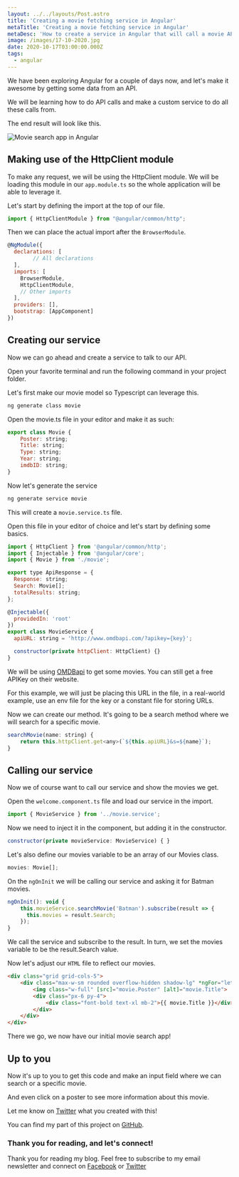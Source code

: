 ```yaml
---
layout: ../../layouts/Post.astro
title: 'Creating a movie fetching service in Angular'
metaTitle: 'Creating a movie fetching service in Angular'
metaDesc: 'How to create a service in Angular that will call a movie API?'
image: /images/17-10-2020.jpg
date: 2020-10-17T03:00:00.000Z
tags:
  - angular
---
```

We have been exploring Angular for a couple of days now, and let's make it awesome by getting some data from an API.

We will be learning how to do API calls and make a custom service to do all these calls from.

The end result will look like this.

![Movie search app in Angular](https://cdn.hashnode.com/res/hashnode/image/upload/v1602440031655/KjBb_2-GQ.png)

## Making use of the HttpClient module

To make any request, we will be using the HttpClient module.
We will be loading this module in our `app.module.ts` so the whole application will be able to leverage it.

Let's start by defining the import at the top of our file.

```js
import { HttpClientModule } from "@angular/common/http";
```

Then we can place the actual import after the `BrowserModule`.

```js
@NgModule({
  declarations: [
		// All declarations
  ],
  imports: [
    BrowserModule,
    HttpClientModule,
    // Other imports
  ],
  providers: [],
  bootstrap: [AppComponent]
})
```

## Creating our service

Now we can go ahead and create a service to talk to our API.

Open your favorite terminal and run the following command in your project folder.

Let's first make our movie model so Typescript can leverage this.

```bash
ng generate class movie
```

Open the movie.ts file in your editor and make it as such:

```js
export class Movie {
    Poster: string;
    Title: string;
    Type: string;
    Year: string;
    imdbID: string;
}
```

Now let's generate the service

```bash
ng generate service movie
```

This will create a `movie.service.ts` file.

Open this file in your editor of choice and let's start by defining some basics.

```js
import { HttpClient } from '@angular/common/http';
import { Injectable } from '@angular/core';
import { Movie } from './movie';

export type ApiResponse = {
  Response: string;
  Search: Movie[];
  totalResults: string;
};

@Injectable({
  providedIn: 'root'
})
export class MovieService {
  apiURL: string = 'http://www.omdbapi.com/?apikey={key}';

  constructor(private httpClient: HttpClient) {}
}
```

We will be using [OMDBapi](http://www.omdbapi.com/) to get some movies. You can still get a free APIKey on their website.

For this example, we will just be placing this URL in the file, in a real-world example, use an env file for the key or a constant file for storing URLs.

Now we can create our method. It's going to be a search method where we will search for a specific movie.

```js
searchMovie(name: string) {
	return this.httpClient.get<any>(`${this.apiURL}&s=${name}`);
}
```

## Calling our service

Now we of course want to call our service and show the movies we get.

Open the `welcome.component.ts` file and load our service in the import.

```js
import { MovieService } from '../movie.service';
```

Now we need to inject it in the component, but adding it in the constructor.

```js
constructor(private movieService: MovieService) { }
```

Let's also define our movies variable to be an array of our Movies class.

```js
movies: Movie[];
```

On the `ngOnInit` we will be calling our service and asking it for Batman movies.

```js
ngOnInit(): void {
	this.movieService.searchMovie('Batman').subscribe(result => {
	  this.movies = result.Search;
	});
}
```

We call the service and subscribe to the result. In turn, we set the movies variable to be the result.Search value.

Now let's adjust our `HTML` file to reflect our movies.

```html
<div class="grid grid-cols-5">
    <div class="max-w-sm rounded overflow-hidden shadow-lg" *ngFor="let movie of movies">
        <img class="w-full" [src]="movie.Poster" [alt]="movie.Title">
        <div class="px-6 py-4">
            <div class="font-bold text-xl mb-2">{{ movie.Title }}</div>
        </div>
    </div>
</div>
```

There we go, we now have our initial movie search app!

## Up to you

Now it's up to you to get this code and make an input field where we can search or a specific movie.

And even click on a poster to see more information about this movie.

Let me know on [Twitter](https://twitter.com/DailyDevTips1) what you created with this!

You can find my part of this project on [GitHub](https://github.com/rebelchris/angular-starter-demo/tree/feature/movies).

### Thank you for reading, and let's connect!

Thank you for reading my blog. Feel free to subscribe to my email newsletter and connect on [Facebook](https://www.facebook.com/DailyDevTipsBlog) or [Twitter](https://twitter.com/DailyDevTips1)
